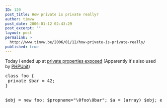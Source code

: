 ```yaml
---
ID: 120
post_title: How private is private really?
author: timvw
post_date: 2006-01-12 02:43:29
post_excerpt: ""
layout: post
permalink: >
  http://www.timvw.be/2006/01/12/how-private-is-private-really/
published: true
---
```

<p>Today i ended up at <a href="http://derickrethans.nl/private_properties_exposed.php">private properties exposed</a> (Apparently it's also used by <a href="http://www.phpunit.de/en/index.php">PHPUnit</a>)</p>
<pre>
class foo {
 private $bar = 42;
}

$obj = new foo;
$propname="\0foo\0bar";
$a = (array) $obj;
echo $a[$propname];
</pre>